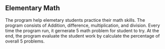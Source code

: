 ## Elementary Math
The program help elemetary students practice their math skills. The program consists of Addition, difference, multiplication, and division. Every time the program run, it gernerate 5 math problem for student to try. At the end, the program evaluate the student work by calculate the percentage of overall 5 problems.
